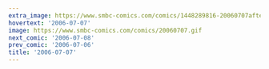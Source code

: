 ```yaml
---
extra_image: https://www.smbc-comics.com/comics/1448289816-20060707after.png
hovertext: '2006-07-07'
image: https://www.smbc-comics.com/comics/20060707.gif
next_comic: '2006-07-08'
prev_comic: '2006-07-06'
title: '2006-07-07'
---
```


